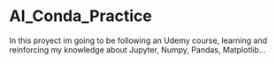 # AI_Conda_Practice
In this proyect im going to be following an Udemy course, learning and reinforcing my knowledge about Jupyter, Numpy, Pandas, Matplotlib...
